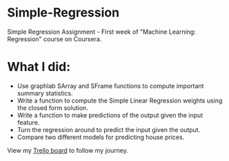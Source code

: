 # Simple-Regression
Simple Regression Assignment - First week of "Machine Learning: Regression" course on Coursera.

# What I did:
- Use graphlab SArray and SFrame functions to compute important summary statistics.
- Write a function to compute the Simple Linear Regression weights using the closed form solution.
- Write a function to make predictions of the output given the input feature.
- Turn the regression around to predict the input given the output.
- Compare two different models for predicting house prices.

View my [Trello board](https://trello.com/b/NKvz4xVY/machine-learning-regression) to follow my journey.
